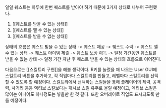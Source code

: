 일일 퀘스트는 하루에 한번 퀘스트를 받아야 하기 때문에 3가지 상태로 나누어 구현했다.

1. [[퀘스트를 받을 수 있는 상태]] 
2. [[퀘스트를 깰 수 있는 상태]]
3. [[퀘스트를 받을 수 없는 상태]]

상태의 흐름은 퀘스트 받을 수 있는 상태 -> 퀘스트 제공 -> 퀘스트 수락 -> 퀘스트 깰 수 있는 상태 -> 퀘스트 아이템 제출 -> 퀘스트 보상 획득 -> 일정 기간동안 퀘스트를 받을 수 없는 상태 -> 일정 기간 지난 후 퀘스트 받을 수 있는 상태의 흐름으로 이어진다.

다음으로는 [[스킬트리 구현]]을 해볼 생각이다.
R키를 눌렀을 때 나오는 User GUI에 스킬트리 버튼을 추가하고, 각 직업마다 스킬트리를 만들고, 레벨마다 스킬트리를 선택할 수 있도록 할 예정이다.
스킬트리에서 선택하는 스킬들을 통해 플레이어의 체력, 공격력, 사거리 등등 엑티브 스킬보다는 패시브 스킬 유주로 올릴 예정이고, 엑티브 스킬은 많이는 아니어도 하나정도는 넣을만 한 것 같다.
또한 오버레이로 직업도 표시되도록 만들 예정이다.
